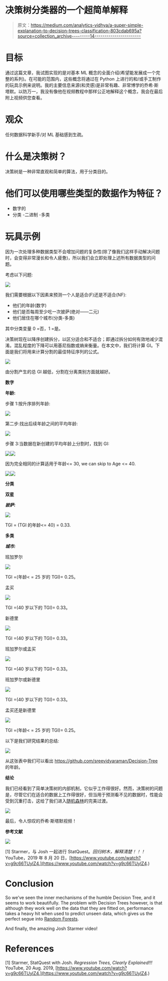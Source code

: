 # 决策树分类器的一个超简单解释

> 原文：<https://medium.com/analytics-vidhya/a-super-simple-explanation-to-decision-trees-classification-803cdab695a?source=collection_archive---------14----------------------->

# **目标**

通过这篇文章，我试图实现的是对基本 ML 概念的全面介绍(希望能发展成一个完整的系列)。在可能的范围内，这些概念将通过在 Python 上进行的和/或手工制作的玩具示例来说明。我的主要信息来源(和灵感)是非常有趣、非常博学的乔希·斯塔默。以防万一，我没有像他在视频教程中那样公正地解释这个概念，我会在最后附上视频供您查看。

# **观众**

任何数据科学新手/对 ML 基础感到生疏。

# **什么是决策树？**

决策树是一种非常直观和简单的算法，用于分类目的。

# **他们可以使用哪些类型的数据作为特征？**

*   数字的
*   分类
    -二进制
    -多类

# **玩具示例**

因为一次处理多种数据类型不会增加问题的复杂性(除了像我们这样手动解决问题时，会变得非常漫长和令人疲惫)，所以我们会立即处理上述所有数据类型的问题。

考虑以下问题:

![](img/7fb94ab12684031e91c61875d4c9ed08.png)

我们需要根据以下因素来预测一个人是适合(F)还是不适合(NF):

*   他们的年龄(数字)
*   他们是否每周至少吃一次披萨(绝对——二元)
*   他们居住在哪个城市(分类-多类)

其中分类变量 0 =否，1 =是。

决策树现在以降序创建拆分，以区分适合和不适合；即通过拆分如何有效地减少混淆。混乱程度的下降可以用基尼指数或熵来衡量。在本文中，我们将计算 GI。下面是我们将用来计算分割的最佳特征序列的公式。

![](img/82c675c98c14e5e4aa1d7fb51176dd3b.png)

由分割产生的总 GI 越低，分割在分离类别方面就越好。

**数字**

**年龄:**

步骤 1:按升序排列年龄:

![](img/e49114d5aad2f099f03eacd9d93af7d8.png)

第二步:找出后续年龄之间的平均年龄:

![](img/b36ee9adaffec300c33629106c53377b.png)

步骤 3:当数据在新创建的平均年龄上分割时，找到 GI:

![](img/d4572f57130b4d14e0793ad60077b7a5.png)![](img/98a99c70251623c09f667f63a285edca.png)

因为完全相同的计算适用于年龄<= 30, we can skip to Age <= 40.

![](img/f1b580c0457e464160477e37881dff2a.png)![](img/ae8633d37f26f495b88507fa46102e2d.png)

**分类**

**双星**

***披萨:***

![](img/6089865e0770978bf67c36167db64589.png)

TGI = (TGI 的年龄<= 40) = 0.33.

**多类**

***城市:***

班加罗尔

![](img/1e8c9055e030d1c1e84c21b444a5e1d2.png)

TGI =(年龄< = 25 岁的 TGI)= 0.25。

孟买

![](img/dd45693d2f1c9575c887bac56a7dc599.png)

TGI =(40 岁以下的 TGI)= 0.33。

新德里

![](img/634b70a64c5b3ffbb1569ea318ea60ef.png)

TGI =(40 岁以下的 TGI)= 0.33。

班加罗尔或孟买

![](img/efa27e602af0cd95809a4be636e93c59.png)

TGI =(40 岁以下的 TGI)= 0.33。

班加罗尔或新德里

![](img/81efc86fa14b7b97f701da86f9099a22.png)

TGI =(40 岁以下的 TGI)= 0.33。

孟买还是新德里

![](img/1562aef598faf41efaacbea5eedf5755.png)

TGI =(年龄< = 25 岁的 TGI)= 0.25。

以下是我们研究结果的总结:

![](img/24e737ea50d054c65e52d8f19f7b0e1a.png)

从这张表中我们可以看出 https://github.com/sreevidyaraman/Decision-Tree 的年龄。

**结论**

我们已经看到了简单决策树的内部机制，它似乎工作得很好。然而，决策树的问题是，尽管它们在适合的数据上工作得很好，但当用于预测看不见的数据时，性能会受到沉重打击，这给了我们进入[随机森林](https://lnkd.in/gXKc3EE)的完美过渡。

![](img/b08def6d74ab2f8122306fd09df30555.png)

最后，令人惊叹的乔希·斯塔默视频！

**参考文献**

![](img/f4ac20465591cf9fa8bdb1605a26dbf3.png)

[1] Starmer，与 Josh 一起进行 StatQuest。*回归树木，解释清楚！！！* YouTube，2019 年 8 月 20 日，[https://www.youtube.com/watch?v=g9c66TUylZ4.](https://www.youtube.com/watch?v=g9c66TUylZ4.)

# **Conclusion**

So we’ve seen the inner mechanisms of the humble Decision Tree, and it seems to work beautifully. The problem with Decision Trees however, is that although they work well on the data that they are fitted on, performance takes a heavy hit when used to predict unseen data, which gives us the perfect segue into [Random Forests](https://lnkd.in/gXKc3EE).

And finally, the amazing Josh Starmer video!

# **References**

[1] Starmer, StatQuest with Josh. *Regression Trees, Clearly Explained!!!* YouTube, 20 Aug. 2019, [https://www.youtube.com/watch?v=g9c66TUylZ4.](https://www.youtube.com/watch?v=g9c66TUylZ4.)